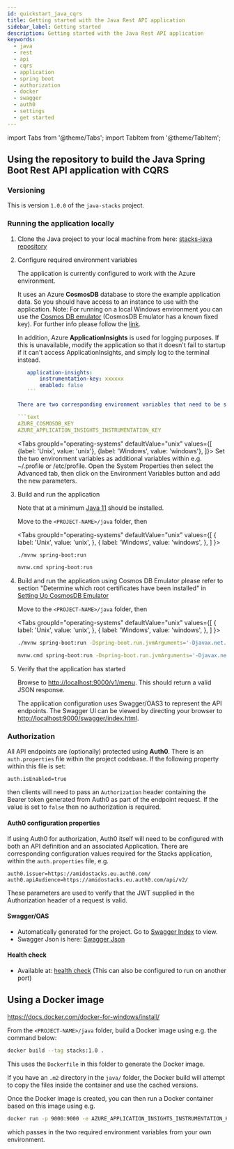 ```yaml
---
id: quickstart_java_cqrs
title: Getting started with the Java Rest API application
sidebar_label: Getting started
description: Getting started with the Java Rest API application
keywords:
  - java
  - rest 
  - api
  - cqrs
  - application
  - spring boot
  - authorization
  - docker
  - swagger
  - auth0
  - settings
  - get started
---
```


import Tabs from '@theme/Tabs';
import TabItem from '@theme/TabItem';

## Using the repository to build the Java Spring Boot Rest API application with CQRS

### Versioning

This is version `1.0.0` of the `java-stacks` project.

### Running the application locally

1. Clone the Java project to your local machine from here: [stacks-java repository](https://github.com/amido/stacks-java)
2. Configure required environment variables

    The application is currently configured to work with the Azure environment.

    It uses an Azure **CosmosDB** database to store the example application data. So you should have access to an instance to use with the application.
    Note: For running on a local Windows environment you can use the [Cosmos DB emulator](setting_up_cosmos_db_locally_java_cqrs.md) (CosmosDB Emulator has a known fixed key).
    For further info please follow the [link](https://docs.microsoft.com/en-us/azure/cosmos-db/local-emulator?tabs=ssl-netstd21).

    In addition, Azure **ApplicationInsights** is used for logging purposes. If this is unavailable, modify the application so that it doesn't fail to startup if it can't access ApplicationInsights, and simply log to the terminal instead.

    ```yaml
       application-insights:
           instrumentation-key: xxxxxx
           enabled: false
       ```

    There are two corresponding environment variables that need to be set to interact with these systems:

    ```text
    AZURE_COSMOSDB_KEY
    AZURE_APPLICATION_INSIGHTS_INSTRUMENTATION_KEY
    ```

    <Tabs
      groupId="operating-systems"
      defaultValue="unix"
      values={[
        {label: 'Unix', value: 'unix'},
        {label: 'Windows', value: 'windows'},
      ]}>
      <TabItem value="unix">
      Set the two environment variables as additional variables within e.g. ~/.profile or /etc/profile.
      </TabItem>
      <TabItem value="windows">
      Open the System Properties then select the Advanced tab, then click on the Environment Variables
      button and add the new parameters.
      </TabItem>
    </Tabs>

3. Build and run the application

    Note that at a minimum [Java 11](https://adoptopenjdk.net/) should be installed.

    Move to the `<PROJECT-NAME>/java` folder, then

    <Tabs
      groupId="operating-systems"
      defaultValue="unix"
      values={[
        { label: 'Unix', value: 'unix', },
        { label: 'Windows', value: 'windows', },
      ]
    }>
    <TabItem value="unix">

    ```bash
    ./mvnw spring-boot:run
    ```

    </TabItem>
    <TabItem value="windows">

    ```bash
    mvnw.cmd spring-boot:run
    ```

   </TabItem>
   </Tabs>

4. Build and run the application using Cosmos DB Emulator
   please refer to section "Determine which root certificates have been installed" in [Setting Up CosmosDB Emulator](setting_up_cosmos_db_locally_java_cqrs.md)

    Move to the `<PROJECT-NAME>/java` folder, then
    <br />

    <Tabs
      groupId="operating-systems"
      defaultValue="unix"
      values={[
        { label: 'Unix', value: 'unix', },
        { label: 'Windows', value: 'windows', },
      ]
    }>
    <TabItem value="unix">

    ```bash
    ./mvnw spring-boot:run -Dspring-boot.run.jvmArguments='-Djavax.net.ssl.trustStore="<Location of the root cosmos db certificate>" -Djavax.net.ssl.trustStorePassword="changeit"'
    ```

    </TabItem>
    <TabItem value="windows">

    ```bash
    mvnw.cmd spring-boot:run -Dspring-boot.run.jvmArguments='-Djavax.net.ssl.trustStore="<Location of the root cosmos db certificate>" -Djavax.net.ssl.trustStorePassword="changeit"'
    ```

   </TabItem>
   </Tabs>

5. Verify that the application has started

    Browse to [http://localhost:9000/v1/menu](http://localhost:9000/v1/menu). This should return a valid JSON response.

    The application configuration uses Swagger/OAS3 to represent the API endpoints. The Swagger UI can be viewed by directing your
    browser to [http://localhost:9000/swagger/index.html](http://localhost:9000/swagger/index.html).

### Authorization

All API endpoints are (optionally) protected using **Auth0**. There is an `auth.properties` file within the project codebase.
If the following property within this file is set:

```text
auth.isEnabled=true
```

then clients will need to pass an `Authorization` header containing the Bearer token generated from Auth0 as part of the endpoint request. If the value
is set to `false` then no authorization is required.

#### Auth0 configuration properties

If using Auth0 for authorization, Auth0 itself will need to be configured with both an API definition and an associated Application.
There are corresponding configuration values required for the Stacks application, within the `auth.properties` file, e.g.

```text
auth0.issuer=https://amidostacks.eu.auth0.com/
auth0.apiAudience=https://amidostacks.eu.auth0.com/api/v2/
```

These parameters are used to verify that the JWT supplied in the Authorization header of a request is valid.

#### Swagger/OAS

- Automatically generated for the project. Go to [Swagger Index](http://localhost:9000/swagger/index.html) to view.
- Swagger Json is here: [Swagger Json](http://localhost:9000/swagger/oas.json)

#### Health check

- Available at: [health check](http://localhost:9000/health)
(This can also be configured to run on another port)

## Using a Docker image

<https://docs.docker.com/docker-for-windows/install/>

From the `<PROJECT-NAME>/java` folder, build a Docker image using e.g. the command below:

   ```bash
   docker build --tag stacks:1.0 .
   ```

This uses the `Dockerfile` in this folder to generate the Docker image.

If you have an `.m2` directory in the `java/` folder, the Docker build will attempt to copy the files inside the container and use the cached versions.

Once the Docker image is created, you can then run a Docker container based on this image using e.g.

   ```bash
   docker run -p 9000:9000 -e AZURE_APPLICATION_INSIGHTS_INSTRUMENTATION_KEY -e AZURE_COSMOSDB_KEY stacks:1.0
   ```

which passes in the two required environment variables from your own environment.

